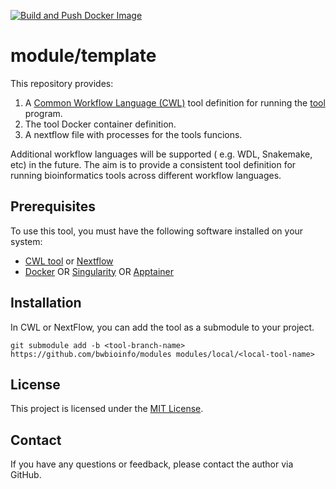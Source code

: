 [![Build and Push Docker Image](https://github.com/bwbioinfo/modules/actions/workflows/build-and-push.yml/badge.svg?query=branch%3Atemplate)](https://github.com/bwbioinfo/modules/actions/workflows/build-and-push.yml?query=branch%3Atemplate)

# module/template

This repository provides:
1. A [Common Workflow Language (CWL)](https://www.commonwl.org/) tool definition for running the [tool](https://link-to-tool) program. 
2. The tool Docker container definition.
3. A nextflow file with processes for the tools funcions.

Additional workflow languages will be supported ( e.g. WDL, Snakemake, etc) in the future. The aim is to provide a consistent tool definition for running bioinformatics tools across different workflow languages.

## Prerequisites

To use this tool, you must have the following software installed on your system:

-   [CWL tool](https://github.com/common-workflow-language/cwltool) or [Nextflow](https://www.nextflow.io/)
-   [Docker](https://www.docker.com/) OR [Singularity](https://sylabs.io/singularity/) OR [Apptainer](https://apptainer.org/)

## Installation

In CWL or NextFlow, you can add the tool as a submodule to your project.

```
git submodule add -b <tool-branch-name> https://github.com/bwbioinfo/modules modules/local/<local-tool-name>
```

## License

This project is licensed under the [MIT License](https://github.com/bwbioinfo/modkit-docker-cwl/blob/main/LICENSE).

## Contact

If you have any questions or feedback, please contact the author via GitHub.
